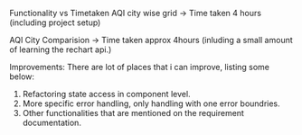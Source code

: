 Functionality vs Timetaken
AQI city wise grid -> Time taken 4 hours (including project setup)

AQI City Comparision -> Time taken approx 4hours (inluding a small amount of learning the rechart api.)

Improvements: 
There are lot of places that i can improve, listing some below: 
1) Refactoring state access in component level. 
2) More specific error handling, only handling with one error boundries.
3) Other functionalities that are mentioned on the requirement documentation. 